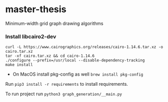 # master-thesis
Minimum-width grid graph drawing algorithms

### Install libcairo2-dev
``` 
curl -L https://www.cairographics.org/releases/cairo-1.14.6.tar.xz -o cairo.tar.xz
tar -xf cairo.tar.xz && cd cairo-1.14.6
./configure --prefix=/usr/local --disable-dependency-tracking
make install
```

- On MacOS install pkg-config as well
``` brew install pkg-config ```


Run ```pip3 install -r requirements``` to install requirements.

To run project run ```python3 graph_generation/__main.py```